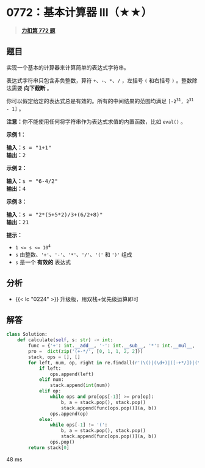 # 0772：基本计算器 III（★★）


> <u>**[力扣第 772 题](https://leetcode.cn/problems/basic-calculator-iii/)**</u>

## 题目

<p>实现一个基本的计算器来计算简单的表达式字符串。</p>

<p>表达式字符串只包含非负整数，算符 <code>+</code>、<code>-</code>、<code>*</code>、<code>/</code> ，左括号 <code>(</code> 和右括号 <code>)</code> 。整数除法需要 <strong>向下截断</strong> 。</p>

<p>你可以假定给定的表达式总是有效的。所有的中间结果的范围均满足 <code>[-2<sup>31</sup>, 2<sup>31</sup> - 1]</code> 。</p>

<p><strong>注意：</strong>你不能使用任何将字符串作为表达式求值的内置函数，比如 <code>eval()</code> 。</p>



<p><strong>示例 1：</strong></p>

<pre>
<strong>输入：</strong>s = "1+1"
<strong>输出：</strong>2
</pre>

<p><strong>示例 2：</strong></p>

<pre>
<strong>输入：</strong>s = "6-4/2"
<strong>输出：</strong>4
</pre>

<p><strong>示例 3：</strong></p>

<pre>
<strong>输入：</strong>s = "2*(5+5*2)/3+(6/2+8)"
<strong>输出：</strong>21
</pre>



<p><strong>提示：</strong></p>

<ul>
<li><code>1 &lt;= s &lt;= 10<sup>4</sup></code></li>
<li><code>s</code> 由整数、<code>'+'</code>、<code>'-'</code>、<code>'*'</code>、<code>'/'</code>、<code>'('</code> 和 <code>')'</code> 组成</li>
<li><code>s</code> 是一个 <strong>有效的</strong> 表达式</li>
</ul>


## 分析

- {{< lc "0224" >}} 升级版，用双栈+优先级运算即可

## 解答

```python
class Solution:
    def calculate(self, s: str) -> int:
        func = {'+': int.__add__, '-': int.__sub__, '*': int.__mul__, '/': lambda x, y: int(x/y)}
        pro =  dict(zip('(+-*/', [0, 1, 1, 2, 2]))
        stack, ops = [], []
        for left, num, op, right in re.findall(r'(\()|(\d+)|([-+*/])|(\))', s + '+'):
            if left:
                ops.append(left)
            elif num:
                stack.append(int(num))
            elif op:
                while ops and pro[ops[-1]] >= pro[op]:
                    b, a = stack.pop(), stack.pop()
                    stack.append(func[ops.pop()](a, b))
                ops.append(op)
            else:
                while ops[-1] != '(':
                    b, a = stack.pop(), stack.pop()
                    stack.append(func[ops.pop()](a, b))
                ops.pop()
        return stack[0]
```

48 ms
